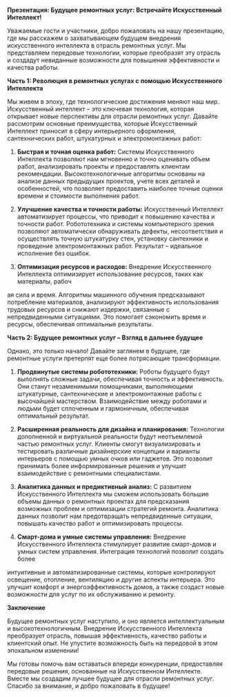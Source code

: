 **Презентация: Будущее ремонтных услуг: Встречайте Искусственный Интеллект!**

Уважаемые гости и участники, добро пожаловать на нашу презентацию, где мы расскажем о захватывающем будущем внедрения искусственного интеллекта в отрасль ремонтных услуг. Мы представляем передовые технологии, которые преобразят эту отрасль и создадут невиданные возможности для повышения эффективности и качества работы.

**Часть 1: Революция в ремонтных услугах с помощью Искусственного Интеллекта**

Мы живем в эпоху, где технологические достижения меняют наш мир. Искусственный интеллект – это ключевая технология, которая открывает новые перспективы для отрасли ремонтных услуг. Давайте рассмотрим основные преимущества, которые Искусственный Интеллект приносит в сферу интерьерного оформления, сантехнических работ, штукатурных и электромонтажных работ:

1. **Быстрая и точная оценка работ:** Системы Искусственного Интеллекта позволяют нам мгновенно и точно оценивать объем работ, анализировать проекты и предоставлять клиентам рекомендации. Высокотехнологичные алгоритмы основаны на анализе данных предыдущих проектов, учете всех деталей и особенностей, что позволяет предоставить наиболее точные оценки времени и стоимости выполнения работ.

2. **Улучшение качества и точности работы:** Искусственный Интеллект автоматизирует процессы, что приводит к повышению качества и точности работ. Робототехника и системы компьютерного зрения позволяют автоматически обнаруживать дефекты, несоответствия и осуществлять точную штукатурку стен, установку сантехники и проведение электромонтажных работ. Результат – идеальное исполнение без ошибок.

3. **Оптимизация ресурсов и расходов:** Внедрение Искусственного Интеллекта оптимизирует использование ресурсов, таких как материалы, рабоч

ая сила и время. Алгоритмы машинного обучения предсказывают потребление материалов, анализируют эффективность использования трудовых ресурсов и снижают издержки, связанные с непредвиденными ситуациями. Это помогает сэкономить время и ресурсы, обеспечивая оптимальные результаты.

**Часть 2: Будущее ремонтных услуг – Взгляд в дальнее будущее**

Однако, это только начало! Давайте заглянем в будущее, где ремонтные услуги претерпят еще более потрясающие трансформации.

1. **Продвинутые системы робототехники:** Роботы будущего будут выполнять сложные задачи, обеспечивая точность и эффективность. Они станут незаменимыми помощниками, выполняющими штукатурные, сантехнические и электромонтажные работы с высочайшей мастерством. Взаимодействие между роботами и людьми будет сплоченным и гармоничным, обеспечивая оптимальный результат.

2. **Расширенная реальность для дизайна и планирования:** Технологии дополненной и виртуальной реальности будут неотъемлемой частью ремонтных услуг. Клиенты смогут визуализировать и тестировать различные дизайнерские концепции и варианты интерьеров с помощью умных очков или гаджетов. Это позволит принимать более информированные решения и улучшит взаимодействие с ремонтными специалистами.

3. **Аналитика данных и предиктивный анализ:** С развитием Искусственного Интеллекта мы сможем использовать большие объемы данных о ремонтных проектах для предсказания возможных проблем и оптимизации стратегий ремонта. Аналитика данных позволит нам предотвращать непредвиденные ситуации, повышать качество работ и оптимизировать процессы.

4. **Смарт-дома и умные системы управления:** Внедрение Искусственного Интеллекта стимулирует развитие смарт-домов и умных систем управления. Интеграция технологий позволит создать более

 интуитивные и автоматизированные системы, которые контролируют освещение, отопление, вентиляцию и другие аспекты интерьера. Это улучшит комфорт и энергоэффективность домов, а также создаст новые возможности для услуг по их обслуживанию и ремонту.

**Заключение**

Будущее ремонтных услуг наступило, и оно является интеллектуальным и высокотехнологичным. Внедрение Искусственного Интеллекта преобразует отрасль, повышая эффективность, качество работы и клиентский опыт. Не упустите возможность быть на передовой в этом эпохальном изменении!

Мы готовы помочь вам оставаться впереди конкуренции, предоставляя передовые решения, основанные на Искусственном Интеллекте. Вместе мы создадим лучшее будущее для отрасли ремонтных услуг. Спасибо за внимание, и добро пожаловать в будущее!
